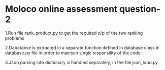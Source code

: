 # Moloco online assessment question-2
1.Run file rank_product.py to get the required o/p of the 
two ranking problems

2.Dabatabse is extracted in a separate function defined in database class 
in database.py file in order to  maintain single responsility of the code

3.Json parsing into dictionary is handled separately,
in the file json_load.py

